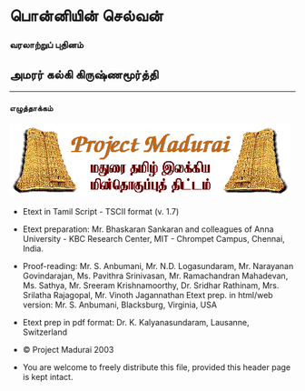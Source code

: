 # பொன்னியின் செல்வன்

### வரலாற்றுப் புதினம்

## அமரர் கல்கி கிருஷ்ணமூர்த்தி

---

#### எழுத்தாக்கம்

![](assets/pmdr0.gif)
* Etext in Tamil Script - TSCII format (v. 1.7)
* Etext preparation: Mr. Bhaskaran Sankaran and colleagues of Anna University - KBC Research Center, MIT - Chrompet Campus, Chennai, India.
* Proof-reading: Mr. S. Anbumani, Mr. N.D. Logasundaram, Mr. Narayanan Govindarajan, Ms. Pavithra Srinivasan, Mr. Ramachandran Mahadevan, Ms. Sathya, Mr. Sreeram Krishnamoorthy, Dr. Sridhar Rathinam, Mrs. Srilatha Rajagopal, Mr. Vinoth Jagannathan Etext prep. in html/web version: Mr. S. Anbumani, Blacksburg, Virginia, USA
* Etext prep in pdf format: Dr. K. Kalyanasundaram, Lausanne, Switzerland

* © Project Madurai 2003
* You are welcome to freely distribute this file, provided this header page is kept intact.
